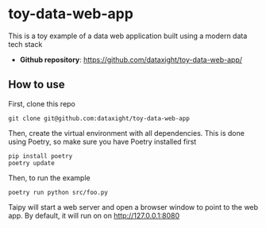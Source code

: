 # toy-data-web-app

This is a toy example of a data web application built using a modern data tech stack

- **Github repository**: <https://github.com/dataxight/toy-data-web-app/>

## How to use

First, clone this repo
```
git clone git@github.com:dataxight/toy-data-web-app
```

Then, create the virtual environment with all dependencies.  This is done using Poetry, so make sure you have Poetry installed first
```
pip install poetry
poetry update
```

Then, to run the example
```
poetry run python src/foo.py
```

Taipy will start a web server and open a browser window to point to the web app.  By default, it will run on on http://127.0.0.1:8080

